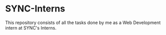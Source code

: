 # SYNC-Interns
This repository consists of all the tasks done by me as a Web Development intern at SYNC's Interns.

